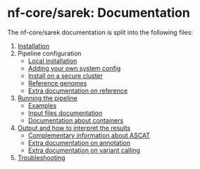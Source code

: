 # nf-core/sarek: Documentation

The nf-core/sarek documentation is split into the following files:

1. [Installation](https://nf-co.re/usage/installation)
2. Pipeline configuration
    * [Local installation](https://nf-co.re/usage/local_installation)
    * [Adding your own system config](https://nf-co.re/usage/adding_own_config)
    * [Install on a secure cluster](install_bianca.md)
    * [Reference genomes](https://nf-co.re/usage/reference_genomes)
    * [Extra documentation on reference](reference.md)
3. [Running the pipeline](usage.md)
    * [Examples](use_cases.md)
    * [Input files documentation](input.md)
    * [Documentation about containers](containers.md)
4. [Output and how to interpret the results](output.md)
    * [Complementary information about ASCAT](ascat.md)
    * [Extra documentation on annotation](annotation.md)
    * [Extra documentation on variant calling](variant_calling.md)
5. [Troubleshooting](https://nf-co.re/usage/troubleshooting)
